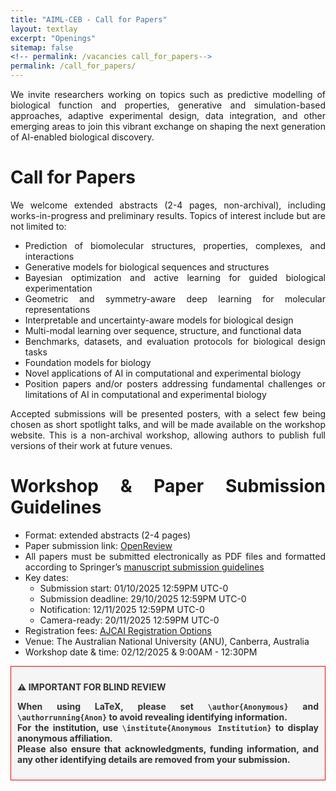 ```yaml
---
title: "AIML-CEB - Call for Papers"
layout: textlay
excerpt: "Openings"
sitemap: false
<!-- permalink: /vacancies call_for_papers-->
permalink: /call_for_papers/
---
```


<div style="text-align: justify">We invite researchers working on topics such as predictive modelling of biological function and properties, generative and simulation-based approaches, adaptive experimental design, data integration, and other emerging areas to join this vibrant exchange on shaping the next generation of AI-enabled biological discovery.

# Call for Papers 

<div style="text-align: justify">We welcome extended abstracts (2-4 pages, non-archival), including works-in-progress and preliminary results. Topics of interest include but are not limited to:

* Prediction of biomolecular structures, properties, complexes, and interactions
* Generative models for biological sequences and structures
* Bayesian optimization and active learning for guided biological experimentation
* Geometric and symmetry-aware deep learning for molecular representations
* Interpretable and uncertainty-aware models for biological design
* Multi-modal learning over sequence, structure, and functional data
* Benchmarks, datasets, and evaluation protocols for biological design tasks
* Foundation models for biology
* Novel applications of AI in computational and experimental biology
* Position papers and/or posters addressing fundamental challenges or limitations of AI in computational and experimental biology

<div style="text-align: justify">Accepted submissions will be presented posters, with a select few being chosen as short spotlight talks, and will be made available on the workshop website. This is a non-archival workshop, allowing authors to publish full versions of their work at future venues.
    
# Workshop & Paper Submission Guidelines
    
* Format: extended abstracts (2-4 pages)
* Paper submission link: [OpenReview](https://openreview.net/group?id=AJCAI/2025/Workshop/AIML-CEB)
* All papers must be submitted electronically as PDF files and formatted according to Springer’s [manuscript submission guidelines](https://www.springer.com/gp/computer-science/lncs/conference-proceedings-guidelines)
* Key dates:
    - Submission start: 01/10/2025 12:59PM UTC-0
    - Submission deadline: 29/10/2025 12:59PM UTC-0
    - Notification: 12/11/2025 12:59PM UTC-0
    - Camera-ready: 20/11/2025 12:59PM UTC-0
* Registration fees: [AJCAI Registration Options](https://ajcai2025.org/registration.html)
* Venue: The Australian National University (ANU), Canberra, Australia
* Workshop date & time: 02/12/2025 & 9:00AM - 12:30PM
    
<div style="border:1px solid red; padding:10px; background-color:#f5f5f5; color:#333; font-weight:bold;">

⚠️ **IMPORTANT FOR BLIND REVIEW**

When using LaTeX, please set `\author{Anonymous}` and `\authorrunning{Anon}` to avoid revealing identifying information.  
For the institution, use `\institute{Anonymous Institution}` to display anonymous affiliation.  
Please also ensure that acknowledgments, funding information, and any other identifying details are removed from your submission.

</div>

<!-- We are  looking for new group members with passion, talent, and grit!

You will have the chance to work on the grand challenges of condensed matter physics, often at the interface of instrumental design and new physics. You will be involved in determining the important and interesting questions, creating and improving instrumental setups, performing measurements, and making discoveries.

### Past open positions

You find the past job openings here:
[Opening 1]({{ site.baseurl }}/downloads/GeneralPostdoc_2019_v01.pdf),
[Opening 2]({{ site.baseurl }}/downloads/PPMS_PhD_2019_v01.pdf),
[Opening 3]({{ site.baseurl }}/downloads/PD.pdf),
[Opening 4]({{ site.baseurl }}/downloads/PHD1.pdf),
[Opening 5]({{ site.baseurl }}/downloads/PHD2.pdf).

### Applications for PhD and Postdoc positions
If you are interested in working with us as a PhD student or postdoc, please send me an [email](mailto:milan.allan@gmail.com). State briefly why you are interested and attach a CV, including information about the grades you had as an undergraduate. No need for a separate cover letter or certificates. **Important**: please insert _"Application PhD"_ or _"Application Postdoc"_ in the subject line. If you are applying to a specific advertisement, note this in your email.

We especially welcome postdocs with fellowships. I'd be happy to support you, also after you apply to our group. Take a look at the [veni fellowship](https://www.nwo.nl/en/calls/nwo-talent-programme-veni-science-domain) or the Marie Curie fellowship (currently closed, next deadline probably Fall 2021, [here is last years call]({{ site.baseurl }}/downloads/h2020-wp1820-msca_en.pdf)). In many country, there are also fellowships available for outdoing postdocs.**


### Master projects for Leiden University students
If you are a Master student at Leiden University looking for a Master project, contact me (or any group member) per email or stop by my office.

### Bsc / Master students from elsewhere
If you are interested in pursuing a Master degree at Leiden University, see [mastersinleiden.nl](http://www.mastersinleiden.nl/programmes/physics/en/introduction). Sometimes, we take master students or summer interns if we get exceptional applicants (this usually means very good grades and a personal recommendation).


<figure>
<img src="{{ site.url }}{{ site.baseurl }}/images/picpic/Gallery/DSC_0696.jpg" width="95%">
</figure>
 -->